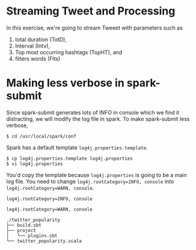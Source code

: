 # Streaming Tweet and Processing

In this exercise, we're going to stream Tweeet with parameters such as 
1. total duration (TotD), 
2. Interval (Intv), 
3. Top most occurring hashtags (TopHT), and 
4. filters words (Flts) 

# Making less verbose in spark-submit
Since spark-submit generates lots of INFO in console which we find it distracting, we will modify the log file in spark. 
To make spark-submit less verbose, 
```
$ cd /usr/local/spark/conf
```

Spark has a default template `log4j.properties.template`. 
```
$ cp log4j.properties.template log4j.properties
$ vi log4j.properties
```
You'd copy the template because `log4j.properties` is going to be a main log file. You need to change `log4j.rootCategory=INFO, console` into `log4j.rootCategory=WARN, console`. 
```
log4j.rootCategory=INFO, console
```

```
log4j.rootCategory=WARN, console
```





```
./twitter_popularity
├── build.sbt
├── project
│   └── plugins.sbt
└── twitter_popularity.scala
```
